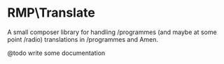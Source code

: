 RMP\Translate
=============
A small composer library for handling /programmes (and maybe at some point /radio) translations in /programmes
and Amen.

@todo write some documentation